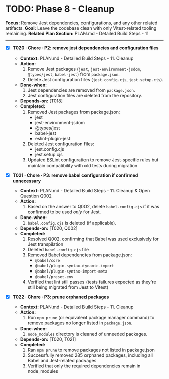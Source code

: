 # TODO: Phase 8 - Cleanup

**Focus:** Remove Jest dependencies, configurations, and any other related artifacts.
**Goal:** Leave the codebase clean with only Vitest-related tooling remaining.
**Related Plan Section:** PLAN.md - Detailed Build Steps - 11

---

- [x] **T020 · Chore · P2: remove jest dependencies and configuration files**

  - **Context:** PLAN.md - Detailed Build Steps - 11. Cleanup
  - **Action:**
    1. Remove Jest packages (`jest`, `jest-environment-jsdom`, `@types/jest`, `babel-jest`) from `package.json`.
    2. Delete Jest configuration files (`jest.config.cjs`, `jest.setup.cjs`).
  - **Done‑when:**
    1. Jest dependencies are removed from `package.json`.
    2. Jest configuration files are deleted from the repository.
  - **Depends‑on:** [T018]
  - **Completed:**
    1. Removed Jest packages from package.json:
       - jest
       - jest-environment-jsdom
       - @types/jest
       - babel-jest
       - eslint-plugin-jest
    2. Deleted Jest configuration files:
       - jest.config.cjs
       - jest.setup.cjs
    3. Updated ESLint configuration to remove Jest-specific rules but maintain compatibility with old tests during migration

- [x] **T021 · Chore · P3: remove babel configuration if confirmed unnecessary**

  - **Context:** PLAN.md - Detailed Build Steps - 11. Cleanup & Open Question Q002
  - **Action:**
    1. Based on the answer to Q002, delete `babel.config.cjs` if it was confirmed to be used _only_ for Jest.
  - **Done‑when:**
    1. `babel.config.cjs` is deleted (if applicable).
  - **Depends‑on:** [T020, Q002]
  - **Completed:**
    1. Resolved Q002, confirming that Babel was used exclusively for Jest transpilation
    2. Deleted `babel.config.cjs` file
    3. Removed Babel dependencies from package.json:
       - `@babel/core`
       - `@babel/plugin-syntax-dynamic-import`
       - `@babel/plugin-syntax-import-meta`
       - `@babel/preset-env`
    4. Verified that lint still passes (tests failures expected as they're still being migrated from Jest to Vitest)

- [x] **T022 · Chore · P3: prune orphaned packages**
  - **Context:** PLAN.md - Detailed Build Steps - 11. Cleanup
  - **Action:**
    1. Run `npm prune` (or equivalent package manager command) to remove packages no longer listed in `package.json`.
  - **Done‑when:**
    1. `node_modules` directory is cleaned of unneeded packages.
  - **Depends‑on:** [T020, T021]
  - **Completed:**
    1. Ran `npm prune` to remove packages not listed in package.json
    2. Successfully removed 285 orphaned packages, including all Babel and Jest-related packages
    3. Verified that only the required dependencies remain in node_modules
